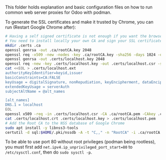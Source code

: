This folder holds explanation and basic configuration files
on how to run common web server proxies for Odoo
with podman.

To generate the SSL certificates and make it trusted by Chrome, you can run (Restart Google Chrome after):
```sh
# Having a self signed certificate is not enough if you want the browser to fully trust https://localhost
# You need to install locally your own CA and sign your SSL certificates with this CA
mkdir .certs .ca
openssl genrsa -out .ca/rootCA.key 2048
openssl req -x509 -new -nodes -key .ca/rootCA.key -sha256 -days 1024 -out .ca/rootCA.pem -subj "/C=US/ST=State/L=City/O=Organization/OU=OrgUnit/CN=RootCA"
openssl genrsa -out .certs/localhost.key 2048
openssl req -new -key .certs/localhost.key -out .certs/localhost.csr -subj "/C=US/ST=State/L=City/O=Organization/OU=OrgUnit/CN=localhost"
cat <<EOL > .certs/localhost.ext
authorityKeyIdentifier=keyid,issuer
basicConstraints=CA:FALSE
keyUsage = digitalSignature, nonRepudiation, keyEncipherment, dataEncipherment
extendedKeyUsage = serverAuth
subjectAltName = @alt_names

[alt_names]
DNS.1 = localhost
EOL
openssl x509 -req -in .certs/localhost.csr -CA .ca/rootCA.pem -CAkey .ca/rootCA.key -CAcreateserial -out .certs/localhost.crt -days 500 -sha256 -extfile .certs/localhost.ext
cat .certs/localhost.crt .certs/localhost.key > .certs/localhost.pem
# Add the Root CA to the NSS database of Google Chrome
sudo apt install -y libnss3-tools
certutil -d sql:$HOME/.pki/nssdb -A -t "C,," -n "RootCA" -i .ca/rootCA.pem
```

To be able to use port 80 without root privileges (podman being rootless),
you must first add `net.ipv4.ip_unprivileged_port_start=80` to `/etc/sysctl.conf`,
then do `sudo sysctl -p`.
